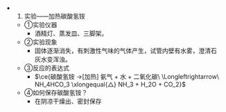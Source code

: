 -
  1. 实验——加热碳酸氢铵
	- ①实验仪器
		- 酒精灯、蒸发皿、三脚架。
	- ②实验现象
		- 固体逐渐消失，有刺激性气味的气体产生，试管内壁有水雾，澄清石灰水变浑浊。
	- ③反应的表达式
		- $\ce{碳酸氢铵 ->[加热] 氨气 + 水 + 二氧化碳\ \Longleftrightarrow\ NH_4HCO_3 \xlongequal{△} NH_3 + H_2O + CO_2}$
	- ④如何保存碳酸氢铵？
		- 在阴凉干燥出、密封保存